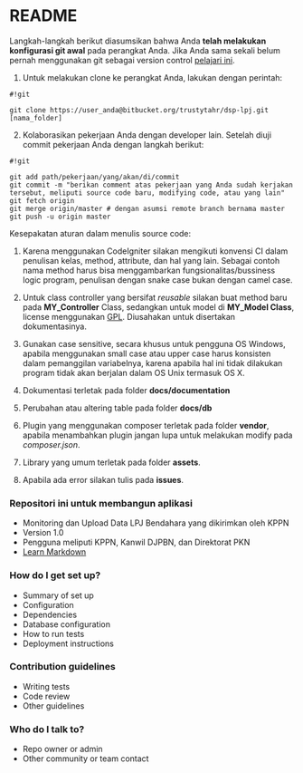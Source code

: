 # README #
Langkah-langkah berikut diasumsikan bahwa Anda **telah melakukan konfigurasi git awal** pada perangkat Anda.  Jika Anda sama sekali belum pernah menggunakan git sebagai version control [pelajari ini](https://help.github.com/articles/set-up-git).

1. Untuk melakukan clone ke perangkat Anda, lakukan dengan perintah:

```
#!git

git clone https://user_anda@bitbucket.org/trustytahr/dsp-lpj.git [nama_folder]
```
2. Kolaborasikan pekerjaan Anda dengan developer lain.  Setelah diuji commit pekerjaan Anda dengan langkah berikut:

```
#!git

git add path/pekerjaan/yang/akan/di/commit
git commit -m "berikan comment atas pekerjaan yang Anda sudah kerjakan tersebut, meliputi source code baru, modifying code, atau yang lain"
git fetch origin
git merge origin/master # dengan asumsi remote branch bernama master
git push -u origin master
```

Kesepakatan aturan dalam menulis source code:

1. Karena menggunakan CodeIgniter silakan mengikuti konvensi CI dalam penulisan kelas, method, attribute, dan hal yang lain.  Sebagai contoh nama method harus bisa menggambarkan fungsionalitas/bussiness logic program, penulisan dengan snake case bukan dengan camel case.

2. Untuk class controller yang bersifat *reusable* silakan buat method baru pada **MY_Controller** Class, sedangkan untuk model di **MY_Model Class**, license menggunakan [GPL](http://www.gnu.org/licenses/gpl-howto.html).  Diusahakan untuk disertakan dokumentasinya.

3. Gunakan case sensitive, secara khusus untuk pengguna OS Windows, apabila menggunakan small case atau upper case harus konsisten dalam pemanggilan variabelnya, karena apabila hal ini tidak dilakukan program tidak akan berjalan dalam OS Unix termasuk OS X.  

4. Dokumentasi terletak pada folder **docs/documentation**

5. Perubahan atau altering table pada folder **docs/db**

6. Plugin yang menggunakan composer terletak pada folder **vendor**, apabila menambahkan plugin jangan lupa untuk melakukan modify pada *composer.json*.

7. Library yang umum terletak pada folder **assets**.

8. Apabila ada error silakan tulis pada **issues**.

### Repositori ini untuk membangun aplikasi ###

* Monitoring dan Upload Data LPJ Bendahara yang dikirimkan oleh KPPN
* Version 1.0
* Pengguna meliputi KPPN, Kanwil DJPBN, dan Direktorat PKN
* [Learn Markdown](https://bitbucket.org/tutorials/markdowndemo)

### How do I get set up? ###

* Summary of set up
* Configuration
* Dependencies
* Database configuration
* How to run tests
* Deployment instructions

### Contribution guidelines ###

* Writing tests
* Code review
* Other guidelines

### Who do I talk to? ###

* Repo owner or admin
* Other community or team contact